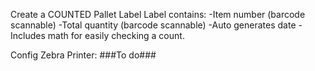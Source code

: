 Create a COUNTED Pallet Label
Label contains:
-Item number (barcode scannable)
-Total quantity (barcode scannable)
-Auto generates date
-Includes math for easily checking a count.

Config Zebra Printer:
###To do###
